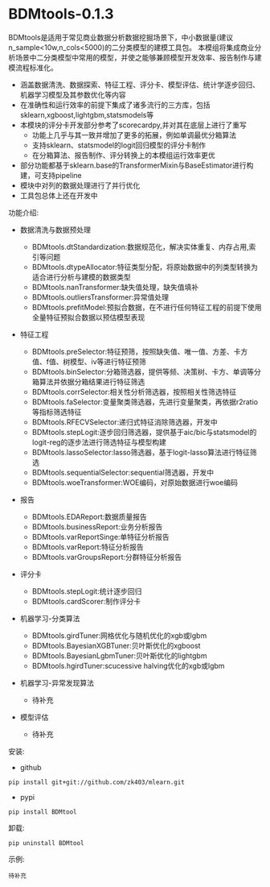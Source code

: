 # BDMtools-0.1.3

BDMtools是适用于常见商业数据分析数据挖掘场景下，中小数据量(建议n_sample<10w,n_cols<5000)的二分类模型的建模工具包。
本模组将集成商业分析场景中二分类模型中常用的模型，并使之能够兼顾模型开发效率、报告制作与建模流程标准化。

+ 涵盖数据清洗、数据探索、特征工程、评分卡、模型评估、统计学逐步回归、机器学习模型及其参数优化等内容
+ 在准确性和运行效率的前提下集成了诸多流行的三方库，包括sklearn,xgboost,lightgbm,statsmodels等
+ 本模块的评分卡开发部分参考了scorecardpy,并对其在底层上进行了重写
    - 功能上几乎与其一致并增加了更多的拓展，例如单调最优分箱算法
    - 支持sklearn、statsmodel的logit回归模型的评分卡制作
    - 在分箱算法、报告制作、评分转换上的本模组运行效率更优  
+ 部分功能都基于sklearn.base的TransformerMixin与BaseEstimator进行构建，可支持pipeline
+ 模块中对列的数据处理进行了并行优化
+ 工具包总体上还在开发中

功能介绍:

+ 数据清洗与数据预处理

    - BDMtools.dtStandardization:数据规范化，解决实体重复、内存占用,索引等问题
    - BDMtools.dtypeAllocator:特征类型分配，将原始数据中的列类型转换为适合进行分析与建模的数据类型
    - BDMtools.nanTransformer:缺失值处理，缺失值填补
    - BDMtools.outliersTransformer:异常值处理
    - BDMtools.prefitModel:预拟合数据，在不进行任何特征工程的前提下使用全量特征预拟合数据以预估模型表现

+ 特征工程
    - BDMtools.preSelector:特征预筛，按照缺失值、唯一值、方差、卡方值、f值、树模型、iv等进行特征预筛
    - BDMtools.binSelector:分箱筛选器，提供等频、决策树、卡方、单调等分箱算法并依据分箱结果进行特征筛选
    - BDMtools.corrSelector:相关性分析筛选器，按照相关性筛选特征
    - BDMtools.faSelector:变量聚类筛选器，先进行变量聚类，再依据r2ratio等指标筛选特征
    - BDMtools.RFECVSelector:递归式特征消除筛选器，开发中
    - BDMtools.stepLogit:逐步回归筛选器，提供基于aic/bic与statsmodel的logit-reg的逐步法进行筛选特征与模型构建
    - BDMtools.lassoSelector:lasso筛选器，基于logit-lasso算法进行特征筛选
    - BDMtools.sequentialSelector:sequential筛选器，开发中
    - BDMtools.woeTransformer:WOE编码，对原始数据进行woe编码
    
+ 报告
    - BDMtools.EDAReport:数据质量报告
    - BDMtools.businessReport:业务分析报告   
    - BDMtools.varReportSinge:单特征分析报告 
    - BDMtools.varReport:特征分析报告
    - BDMtools.varGroupsReport:分群特征分析报告

+ 评分卡
    - BDMtools.stepLogit:统计逐步回归
    - BDMtools.cardScorer:制作评分卡

+ 机器学习-分类算法
    - BDMtools.girdTuner:网格优化与随机优化的xgb或lgbm
    - BDMtools.BayesianXGBTuner:贝叶斯优化的xgboost
    - BDMtools.BayesianLgbmTuner:贝叶斯优化的lightgbm
    - BDMtools.hgirdTuner:scucessive halving优化的xgb或lgbm

+ 机器学习-异常发现算法
    - 待补充
    
    
+ 模型评估 

    - 待补充   
    
安装: 

+ github

```
pip install git+git://github.com/zk403/mlearn.git
```

+ pypi

```
pip install BDMtool
```

卸载: 

```
pip uninstall BDMtool
```

示例:

```
待补充
```





